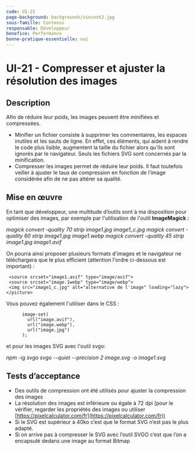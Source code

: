 ```yaml
---
code: UI-21
page-background: backgrounds/vincent2.jpg
sous-famille: Contenus
responsable: Développeur
benefice: Performance
bonne-pratique-essentielle: oui
---
```

# UI-21 - Compresser et ajuster la résolution des images

## Description

Afin de réduire leur poids, les images peuvent être minifiées et compressées.

* Minifier un fichier consiste à supprimer les commentaires, les espaces inutiles et les sauts de ligne. En effet, ces éléments, qui aident à rendre le code plus lisible, augmentent la taille du fichier alors qu’ils sont ignorés par le navigateur. Seuls les fichiers SVG sont concernés par la minification.
* Compresser les images permet de réduire leur poids. Il faut toutefois veiller à ajuster le taux de compression en fonction de l’image considérée afin de ne pas altérer sa qualité.

## Mise en œuvre

En tant que développeur, une multitude d’outils sont à ma disposition pour optimiser des images, par exemple par l'utilisation de l'outil **ImageMagick :**

*magick convert -quality 70 strip image1.jpg image1_c.jpg
magick convert -quality 60 strip image1.jpg image1.webp
magick convert -quality 45 strip image1.jpg image1.avif*

On pourra ainsi proposer plusieurs formats d'images et le navigateur ne téléchargera que le plus efficient (attention l'ordre ci-dessous est important) :

```<picture>
 <source srcset="image1.avif" type="image/avif">
 <source srcset="image.1webp" type="image/webp">
 <img src="image1_c.jpg" alt="alternative de l'image" loading="lazy">
</picture>
```

Vous pouvez également l'utiliser dans le CSS :

```background:
      image-set(
        url("image.avif"),
        url("image.webp"),
        url("image.jpg")
      );
```

et pour les images SVG avec l'outil svgo:

*npm -ig svgo
svgo --quiet --precision 2 image.svg -o image1.svg*

## Tests d’acceptance

* Des outils de compression ont été utilisés pour ajuster la compression des images
* La résolution des images est inférieure ou égale à 72 dpi (pour le vérifier, regarder les propriétés des images ou utiliser [https://pixelcalculator.com/fr](https://pixelcalculator.com/fr))
* Si le SVG est supérieur à 40ko c’est que le format SVG n’est pas le plus adapté.
* Si on arrive pas à compresser le SVG avec l’outil SVGO c’est que l’on a encapsulé dedans une image au format Bitmap
